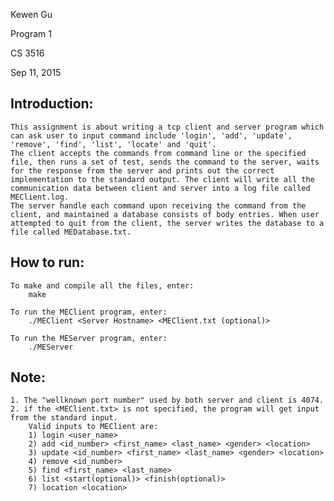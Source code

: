 Kewen Gu

Program 1

CS 3516

Sep 11, 2015


Introduction:
-------------
	This assignment is about writing a tcp client and server program which can ask user to input command include 'login', 'add', 'update', 'remove', 'find', 'list', 'locate' and 'quit'. 
	The client accepts the commands from command line or the specified file, then runs a set of test, sends the command to the server, waits for the response from the server and prints out the correct implementation to the standard output. The client will write all the communication data between client and server into a log file called MEClient.log.
	The server handle each command upon receiving the command from the client, and maintained a database consists of body entries. When user attempted to quit from the client, the server writes the database to a file called MEDatabase.txt.


How to run:
-------------
	To make and compile all the files, enter:
		make

	To run the MEClient program, enter:
		./MEClient <Server Hostname> <MEClient.txt (optional)>

	To run the MEServer program, enter:
		./MEServer


Note: 
-------------
	1. The "wellknown port number" used by both server and client is 4074.
	2. if the <MEClient.txt> is not specified, the program will get input from the standard input.
		Valid inputs to MEClient are:
		1) login <user_name>
		2) add <id_number> <first_name> <last_name> <gender> <location>
		3) update <id_number> <first_name> <last_name> <gender> <location>
		4) remove <id_number>
		5) find <first_name> <last_name>
		6) list <start(optional)> <finish(optional)>
		7) location <location> 
	



